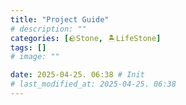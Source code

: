 ```yaml
---
title: "Project Guide"
# description: ""
categories: [🪨Stone, 🏝️LifeStone]
tags: []
# image: ""

date: 2025-04-25. 06:38 # Init
# last_modified_at: 2025-04-25. 06:38
---
```

